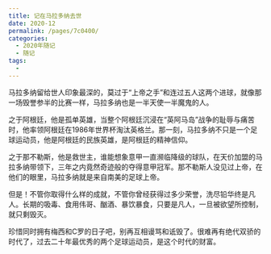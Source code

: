```yaml
---
title: 记在马拉多纳去世
date: 2020-12
permalink: /pages/7c0400/
categories:
  - 2020年随记
  - 随记
tags:
  - 
---
```

马拉多纳留给世人印象最深的，莫过于“上帝之手”和连过五人这两个进球，就像那一场毁誉参半的比赛一样，马拉多纳也是一半天使一半魔鬼的人。

之于阿根廷，他是孤单英雄，当整个阿根廷沉浸在“英阿马岛”战争的耻辱与痛苦时，他率领阿根廷在1986年世界杯淘汰英格兰。那一刻，马拉多纳不只是一个足球运动员，他是阿根廷的民族英雄，是阿根廷的精神信仰。

之于那不勒斯，他是救世主，谁能想象意甲一直濒临降级的球队，在天价加盟的马拉多纳带领下，三年之内竟然奇迹般的夺得意甲冠军。那不勒斯人没见过上帝，在他们的眼里，马拉多纳就是来自南美的足球上帝。

但是！不管你取得什么样的成就，不管你曾经获得过多少荣誉，洗尽铅华终是凡人。长期的吸毒、食用伟哥、酗酒、暴饮暴食，只要是凡人，一旦被欲望所控制，就只剩毁灭。

珍惜同时拥有梅西和C罗的日子吧，别再互相谩骂和诋毁了。很难再有绝代双骄的时代了，过去二十年最优秀的两个足球运动员，是这个时代的财富。
